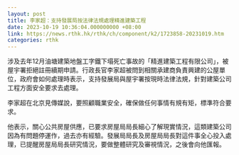 ```yaml
---
layout: post
title: 李家超：支持發展局按法律法規處理精進建築工程
date: 2023-10-19 10:36:04.000000000 +08:00
link: https://news.rthk.hk/rthk/ch/component/k2/1723858-20231019.htm
categories: rthk
---
```


涉及去年12月油塘建築地盤工字鐵下塌死亡事故的「精進建築工程有限公司」，被屋宇署拒絕註冊續期申請。行政長官李家超被問到相關承建商負責興建的公屋單位，政府會如何處理時表示，支持發展局與屋宇署按現時法律法規，針對建築公司工程方面安全要求去處理。

李家超在北京見傳媒說，要照顧職業安全，確保做任何事情有規有矩，標準符合要求。

他表示，關心公共房屋供應，已要求房屋局局長細心了解現實情況，這類建築公司因為有問題停運作，過去亦有經驗。發展局局長及房屋局局長對這件事全心投入處理，已提醒房屋局局長研究情況，要做整體研究及審視情況，之後會向他匯報。
